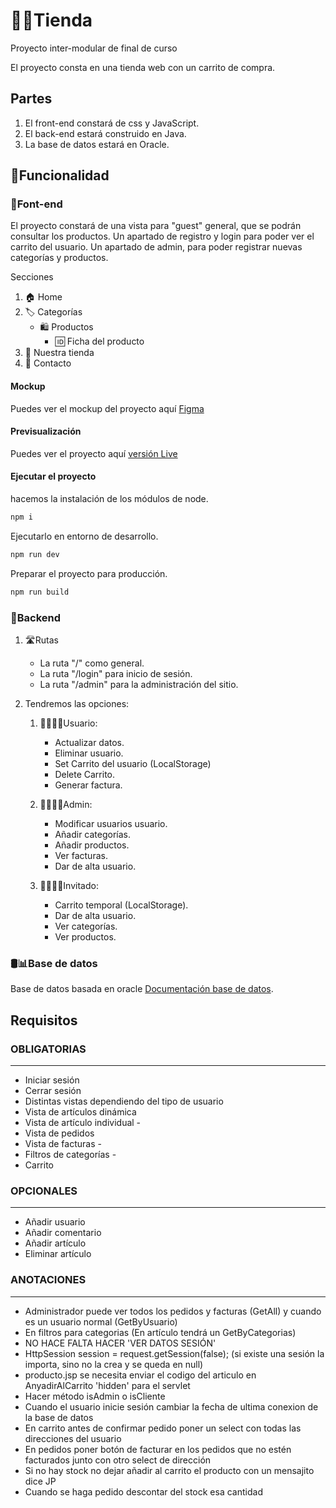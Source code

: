 # 🏪🛒Tienda

Proyecto inter-modular de final de curso

El proyecto consta en una tienda web con un carrito de compra.

## Partes

1. El front-end constará de css y JavaScript.
2. El back-end estará construido en Java.
3. La base de datos estará en Oracle.

## 🔩Funcionalidad

### 🌈Font-end

El proyecto constará de una vista para "guest" general, que se podrán consultar los productos.
Un apartado de registro y login para poder ver el carrito del usuario.
Un apartado de admin, para poder registrar nuevas categorías y productos.

Secciones

1. 🏠 Home
2. 🏷️ Categorías
    * 🛍️ Productos
        * 🆔 Ficha del producto
3. 🏪 Nuestra tienda
4. 📧 Contacto

#### Mockup

Puedes ver el mockup del proyecto aquí [Figma](https://www.figma.com/file/8G9xQP1LFwZPP0mHR8pXcB/Plort-marquet?node-id=1%3A2&t=yRjYLueuugNaM6ap-1)

#### Previsualización

Puedes ver el proyecto aquí [versión Live](https://ipriespm.github.io/tienda_1daw/frontend/dist/)

#### Ejecutar el proyecto

hacemos la instalación de los módulos de node.

```bash
npm i
```

Ejecutarlo en entorno de desarrollo.

```bash
npm run dev
```

Preparar el proyecto para producción.

```bash
npm run build
```

### 🤖Backend

1. 🛣Rutas

    * La ruta "/" como general.
    * La ruta "/login" para inicio de sesión.
    * La ruta "/admin" para la administración del sitio.

2. Tendremos las opciones:

    1. 🙍‍♂️🙍‍♀️Usuario:
        * Actualizar datos.
        * Eliminar usuario.
        * Set Carrito del usuario (LocalStorage)
        * Delete Carrito.
        * Generar factura.

    2. 👩‍💻👩‍💻Admin:
        * Modificar usuarios usuario.
        * Añadir categorías.
        * Añadir productos.
        * Ver facturas.
        * Dar de alta usuario.

    3. 🤸‍♂️🤸‍♀️Invitado:
        * Carrito temporal (LocalStorage).
        * Dar de alta usuario.
        * Ver categorías.
        * Ver productos.

### 🛢📊Base de datos

Base de datos basada en oracle [Documentación base de datos](https://github.com/IPRIESPM/tienda_1daw/blob/main/Base%20de%20datos/ModeloRelacional.md).

## Requisitos

### OBLIGATORIAS

-------------------------------

* Iniciar sesión
* Cerrar sesión
* Distintas vistas dependiendo del tipo de usuario
* Vista de artículos dinámica
* Vista de artículo individual -
* Vista de pedidos
* Vista de facturas -
* Filtros de categorías -
* Carrito

### OPCIONALES

-------------------------------

* Añadir usuario
* Añadir comentario
* Añadir artículo
* Eliminar artículo

### ANOTACIONES

-------------------------------

* Administrador puede ver todos los pedidos y facturas (GetAll) y cuando es un usuario normal (GetByUsuario)
* En filtros para categorias (En artículo tendrá un GetByCategorias)
* NO HACE FALTA HACER 'VER DATOS SESIÓN'
* HttpSession session = request.getSession(false); (si existe una sesión la importa, sino no la crea y se queda en null)
* producto.jsp se necesita enviar el codigo del articulo en AnyadirAlCarrito 'hidden' para el servlet
* Hacer método isAdmin o isCliente
* Cuando el usuario inicie sesión cambiar la fecha de ultima conexion de la base de datos
* En carrito antes de confirmar pedido poner un select con todas las direcciones del usuario
* En pedidos poner botón de facturar en los pedidos que no estén facturados junto con otro select de dirección
* Si no hay stock no dejar añadir al carrito el producto con un mensajito dice JP
* Cuando se haga pedido descontar del stock esa cantidad
